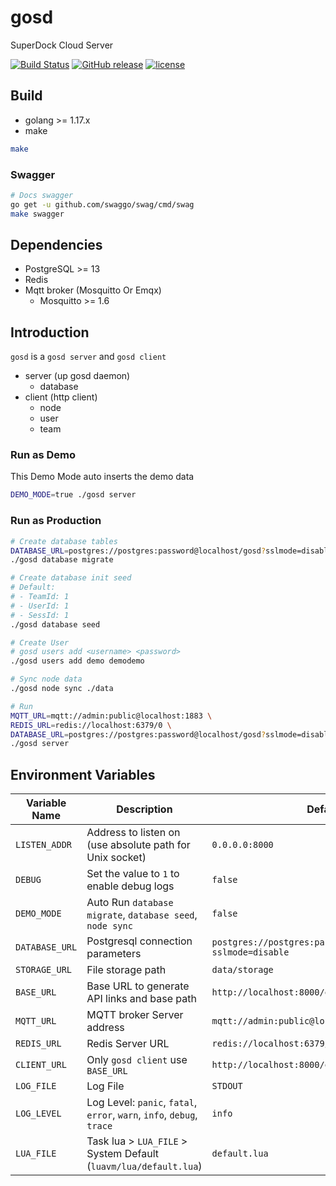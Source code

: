 # gosd

SuperDock Cloud Server

[![Build Status](https://github.com/sb-im/gosd/workflows/ci/badge.svg)](https://github.com/sb-im/gosd/actions?query=workflow%3Aci)
[![GitHub release](https://img.shields.io/github/tag/sb-im/gosd.svg?label=release)](https://github.com/sb-im/gosd/releases)
[![license](https://img.shields.io/github/license/sb-im/gosd.svg?maxAge=2592000)](https://github.com/sb-im/gosd/blob/master/LICENSE)

## Build

* golang >= 1.17.x
* make

```bash
make
```

### Swagger

```bash
# Docs swagger
go get -u github.com/swaggo/swag/cmd/swag
make swagger
```

## Dependencies

* PostgreSQL >= 13
* Redis
* Mqtt broker (Mosquitto Or Emqx)
  * Mosquitto >= 1.6

## Introduction

`gosd` is a `gosd server` and `gosd client`

* server (up gosd daemon)
  * database
* client (http client)
  * node
  * user
  * team

### Run as Demo

This Demo Mode auto inserts the demo data

```bash
DEMO_MODE=true ./gosd server
```

### Run as Production

```bash
# Create database tables
DATABASE_URL=postgres://postgres:password@localhost/gosd?sslmode=disable \
./gosd database migrate

# Create database init seed
# Default:
# - TeamId: 1
# - UserId: 1
# - SessId: 1
./gosd database seed

# Create User
# gosd users add <username> <password>
./gosd users add demo demodemo

# Sync node data
./gosd node sync ./data

# Run
MQTT_URL=mqtt://admin:public@localhost:1883 \
REDIS_URL=redis://localhost:6379/0 \
DATABASE_URL=postgres://postgres:password@localhost/gosd?sslmode=disable \
./gosd server
```

## Environment Variables

Variable Name  | Description                                              | Default
-------------- | -------------------------------------------------------- | -------------------------------------------------------------
`LISTEN_ADDR`  | Address to listen on (use absolute path for Unix socket) | `0.0.0.0:8000`
`DEBUG`        | Set the value to `1` to enable debug logs                | `false`
`DEMO_MODE`    | Auto Run `database migrate`, `database seed`, `node sync`| `false`
`DATABASE_URL` | Postgresql connection parameters                         | `postgres://postgres:password@localhost/gosd?sslmode=disable`
`STORAGE_URL`  | File storage path                                        | `data/storage`
`BASE_URL`     | Base URL to generate API links and base path             | `http://localhost:8000/gosd/api/v3`
`MQTT_URL`     | MQTT broker Server address                               | `mqtt://admin:public@localhost:1883`
`REDIS_URL`    | Redis Server URL                                         | `redis://localhost:6379/0`
`CLIENT_URL`   | Only `gosd client` use `BASE_URL`                        | `http://localhost:8000/gosd/api/v3`
`LOG_FILE`     | Log File                                                 | `STDOUT`
`LOG_LEVEL`    | Log Level: `panic`, `fatal`, `error`, `warn`, `info`, `debug`, `trace` | `info`
`LUA_FILE` | Task lua > `LUA_FILE` > System Default (`luavm/lua/default.lua`) | `default.lua`


